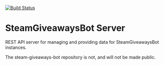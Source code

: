 [![Build Status](https://travis-ci.com/hmlendea/steam-giveaways-bot-server.svg?branch=master)](https://travis-ci.com/hmlendea/steam-giveaways-bot-server)

# SteamGiveawaysBot Server

REST API server for managing and providing data for SteamGiveawaysBot instances.

The steam-giveaways-bot repository is not, and will not be made public.
